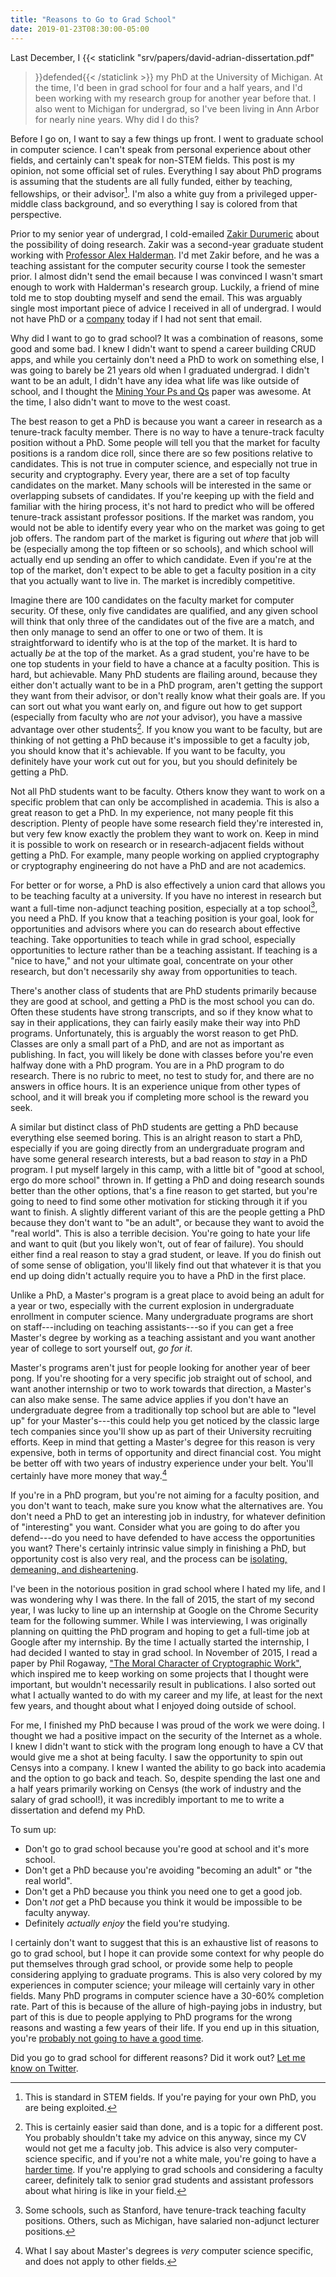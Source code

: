 ```yaml
---
title: "Reasons to Go to Grad School"
date: 2019-01-23T08:30:00-05:00
---
```


Last December, I {{< staticlink "srv/papers/david-adrian-dissertation.pdf"
>}}defended{{< /staticlink >}} my PhD at the University of Michigan. At the
time, I'd been in grad school for four and a half years, and I'd been working
with my research group for another year before that. I also went to
Michigan for undergrad, so I've been living in Ann Arbor for nearly nine
years. Why did I do this?

Before I go on, I want to say a few things up front. I went to graduate
school in computer science. I can't speak from personal experience about
other fields, and certainly can't speak for non-STEM fields. This post is my
opinion, not some official set of rules. Everything I say about PhD programs
is assuming that the students are all fully funded, either by teaching,
fellowships, or their advisor[^4]. I'm also a white guy from a privileged
upper-middle class background, and so everything I say is colored from that
perspective.

Prior to my senior year of undergrad, I cold-emailed [Zakir Durumeric][zakir]
about the possibility of doing research. Zakir was a second-year
graduate student working with [Professor Alex Halderman][jhalderm]. I'd met Zakir
before, and he was a teaching assistant for the computer security course I
took the semester prior. I almost didn't send the email because I was
convinced I wasn't smart enough to work with Halderman's research group.
Luckily, a friend of mine told me to stop doubting myself and send the email.
This was arguably single most important piece of advice I received in all of
undergrad. I would not have PhD or a [company][censys] today if I had not sent that
email.

Why did I want to go to grad school? It was a combination of reasons, some
good and some bad. I knew I didn't want to spend a career building CRUD apps,
and while you certainly don't need a PhD to work on something else, I was
going to barely be 21 years old when I graduated undergrad. I didn't want to
be an adult, I didn't have any idea what life was like outside of school, and I
thought the [Mining Your Ps and Qs][psqs] paper was awesome. At the time, I
also didn't want to move to the west coast.

The best reason to get a PhD is because you want a career in research as a
tenure-track faculty member. There is no way to have a tenure-track faculty
position without a PhD. Some people will tell you that the market for faculty
positions is a random dice roll, since there are so few positions relative to
candidates. This is not true in computer science, and especially not true in
security and cryptography. Every year, there are a set of top faculty
candidates on the market. Many schools will be interested in the same or
overlapping subsets of candidates. If you're keeping up with the field and
familiar with the hiring process, it's not hard to predict who will be
offered tenure-track assistant professor positions. If the market was random,
you would not be able to identify every year who on the market was going to
get job offers. The random part of the market is figuring out _where_ that
job will be (especially among the top fifteen or so schools), and which
school will actually end up sending an offer to which candidate. Even if
you're at the top of the market, don't expect to be able to get a faculty
position in a city that you actually want to live in. The market is
incredibly competitive.

Imagine there are 100 candidates on the faculty market for computer security.
Of these, only five candidates are qualified, and any given school will think
that only three of the candidates out of the five are a match, and then only
manage to send an offer to one or two of them. It is straightforward to
identify who is at the top of the market. It is hard to actually _be_ at the
top of the market. As a grad student, you're have to be one top students in
your field to have a chance at a faculty position. This is hard, but
achievable. Many PhD students are flailing around, because they either don't
actually want to be in a PhD program, aren't getting the support they want
from their advisor, or don't really know what their goals are. If you can
sort out what you want early on, and figure out how to get support
(especially from faculty who are _not_ your advisor), you have a massive
advantage over other students[^1]. If you know you want to be faculty, but
are thinking of not getting a PhD because it's impossible to get a faculty
job, you should know that it's achievable. If you want to be faculty, you
definitely have your work cut out for you, but you should definitely be
getting a PhD.

Not all PhD students want to be faculty. Others know they want to
work on a specific problem that can only be accomplished in academia. This is
also a great reason to get a PhD. In my experience, not many people fit this
description. Plenty of people have some research field they're interested in,
but very few know exactly the problem they want to work on. Keep in mind it
is possible to work on research or in research-adjacent fields without
getting a PhD. For example, many people working on applied cryptography or
cryptography engineering do not have a PhD and are not academics.

For better or for worse, a PhD is also effectively a union card that allows
you to be teaching faculty at a university. If you have no interest in
research but want a full-time non-adjunct teaching position, especially at a
top school[^2], you need a PhD. If you know that a teaching position is your
goal, look for opportunities and advisors where you can do research about
effective teaching. Take opportunities to teach while in grad school,
especially opportunities to lecture rather than be a teaching assistant. If
teaching is a "nice to have," and not your ultimate goal, concentrate on your
other research, but don't necessarily shy away from opportunities to teach.

There's another class of students that are PhD students primarily because
they are good at school, and getting a PhD is the most school you can do.
Often these students have strong transcripts, and so if they know what
to say in their applications, they can fairly easily make their way into PhD
programs. Unfortunately, this is arguably the worst reason to get PhD.
Classes are only a small part of a PhD, and are not as important as
publishing. In fact, you will likely be done with classes before you're even
halfway done with a PhD program. You are in a PhD program to do research.
There is no rubric to meet, no test to study for, and there are no answers in
office hours. It is an experience unique from other types of school, and it
will break you if completing more school is the reward you seek.

A similar but distinct class of PhD students are getting a PhD because
everything else seemed boring. This is an alright reason to start a PhD,
especially if you are going directly from an undergraduate program and have
some general research interests, but a bad reason to _stay_ in a PhD program.
I put myself largely in this camp, with a little bit of "good at school, ergo
do more school" thrown in. If getting a PhD and doing research sounds better
than the other options, that's a fine reason to get started, but you're going
to need to find some other motivation for sticking through it if you want to
finish. A slightly different variant of this are the people getting a PhD
because they don't want to "be an adult", or because they want to avoid the
"real world". This is also a terrible decision. You're going to hate your
life and want to quit (but you likely won't, out of fear of failure). You should
either find a real reason to stay a grad student, or leave. If you do finish
out of some sense of obligation, you'll likely find out that whatever it is
that you end up doing didn't actually require you to have a PhD in the first
place.

Unlike a PhD, a Master's program is a great place to avoid being an adult for
a year or two, especially with the current explosion in undergraduate
enrollment in computer science. Many undergraduate programs are short on
staff---including on teaching assistants---so if you can get a free Master's
degree by working as a teaching assistant and you want another year of
college to sort yourself out, _go for it_.

Master's programs aren't just for people looking for another year of beer
pong. If you're shooting for a very specific job straight out of school, and
want another internship or two to work towards that direction, a Master's can
also make sense. The same advice applies if you don't have an undergraduate degree from a
traditionally top school but are able to "level up" for your Master's---this
could help you get noticed by the classic large tech companies since you'll
show up as part of their University recruiting efforts. Keep in mind that getting
a Master's degree for this reason is very expensive, both in terms of
opportunity and direct financial cost. You might be better off with two years
of industry experience under your belt. You'll certainly have more money that
way.[^3]

If you're in a PhD program, but you're not aiming for a faculty position, and
you don't want to teach, make sure you know what the alternatives are. You
don't need a PhD to get an interesting job in industry, for whatever
definition of "interesting" you want. Consider what you are going to do after
you defend---do you need to have defended to have access the opportunities
you want? There's certainly intrinsic value simply in finishing a PhD, but
opportunity cost is also very real, and the process can be [isolating,
demeaning, and disheartening][gradschoolmentalhealth].

I've been in the notorious position in grad school where I hated my life, and
I was wondering why I was there. In the fall of 2015, the start of my second
year, I was lucky to line up an internship at Google on the Chrome Security
team for the following summer. While I was interviewing, I was originally
planning on quitting the PhD program and hoping to get a full-time job at
Google after my internship. By the time I actually started the internship, I
had decided I wanted to stay in grad school. In November of 2015, I read a
paper by Phil Rogaway, ["The Moral Character of Cryptographic
Work"][moralcrypto], which inspired me to keep working on some projects that
I thought were important, but wouldn't necessarily result in publications. I
also sorted out what I actually wanted to do with my career and my life, at
least for the next few years, and thought about what I enjoyed doing outside
of school.

For me, I finished my PhD because I was proud of the work we were doing. I
thought we had a positive impact on the security of the Internet as a whole.
I knew I didn't want to stick with the program long enough to have a CV that
would give me a shot at being faculty. I saw the opportunity to spin out
Censys into a company. I knew I wanted the ability to go back into academia
and the option to go back and teach. So, despite spending the last one and a
half years primarily working on Censys (the work of industry and the salary
of grad school!), it was incredibly important to me to write a dissertation
and defend my PhD.

To sum up:

- Don't go to grad school because you're good at school and it's more school.
- Don't get a PhD because you're avoiding "becoming an adult" or "the real world".
- Don't get a PhD because you think you need one to get a good job.
- Don't _not_ get a PhD because you think it would be impossible to be faculty anyway.
- Definitely _actually enjoy_ the field you're studying.

I certainly don't want to suggest that this is an exhaustive list of reasons
to go to grad school, but I hope it can provide some context for why people
do put themselves through grad school, or provide some help to people
considering applying to graduate programs. This is also very colored by my
experiences in computer science; your mileage will certainly vary in other
fields. Many PhD programs in computer science have a 30-60% completion rate.
Part of this is because of the allure of high-paying jobs in industry, but
part of this is due to people applying to PhD programs for the wrong reasons
and wasting a few years of their life. If you end up in this situation,
you're [probably not going to have a good time][quitting].

Did you go to grad school for different reasons? Did it work out? [Let me
know on Twitter][davidcadrian].

[censys]: https://censys.io
[davidcadrian]: https://twitter.com/davidcadrian
[gradschoolmentalhealth]: https://www.theatlantic.com/education/archive/2018/11/anxiety-depression-mental-health-graduate-school/576769
[jhalderm]: https://jhalderm.com
[moralcrypto]: http://web.cs.ucdavis.edu/~rogaway/papers/moral-fn.pdf
[quitting]: https://www.theatlantic.com/education/archive/2016/07/why-do-so-many-graduate-students-quit/490094/
[sexism]: https://www.theatlantic.com/science/archive/2016/07/how-women-are-harassed-out-of-science/492521/
[psqs]: https://factorable.net
[zakir]: https://zakird.com

[^1]: This is certainly easier said than done, and is a topic for a different post. You probably shouldn't take my advice on this anyway, since my CV would not get me a faculty job. This advice is also very computer-science specific, and if you're not a white male, you're going to have a [harder time][sexism]. If you're applying to grad schools and considering a faculty career, definitely talk to senior grad students and assistant professors about what hiring is like in your field.
[^2]: Some schools, such as Stanford, have tenure-track teaching faculty positions. Others, such as Michigan, have salaried non-adjunct lecturer positions.
[^4]: This is standard in STEM fields. If you're paying for your own PhD, you are being exploited.
[^3]: What I say about Master's degrees is _very_ computer science specific, and does not apply to other fields.
